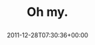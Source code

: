 ---
retweeted: false
source: <a href="http://itunes.apple.com/us/app/twitter/id409789998?mt=12" rel="nofollow">Twitter
  for Mac</a>
entities:
  hashtags: []
  symbols: []
  user_mentions: []
  urls:
  - url: http://t.co/jKBqwCDP
    expanded_url: http://www.downforeveryoneorjustme.com/blog.fefe.de
    display_url: downforeveryoneorjustme.com/blog.fefe.de
    indices:
    - '7'
    - '27'
display_text_range:
- '0'
- '27'
favorite_count: '0'
id_str: '151928017835401216'
truncated: false
retweet_count: '0'
id: '151928017835401216'
possibly_sensitive: false
created_at: Wed Dec 28 07:30:36 +0000 2011
favorited: false
full_text: Oh my.
lang: en
quote_url: http://www.downforeveryoneorjustme.com/blog.fefe.de
tags:
- pesos/twitter
date: '2011-12-28T07:30:36+00:00'
src: https://twitter.com/bascht/status/151928017835401216
original_url: https://twitter.com/bascht/status/151928017835401216
type: twitter_tweet
text: Oh my.
title: 'Oh my.

  '

---